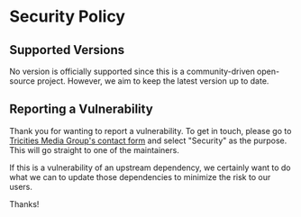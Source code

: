 # Security Policy

## Supported Versions

No version is officially supported since this is a community-driven open-source project. However, we aim to keep the latest version up to date.

## Reporting a Vulnerability

Thank you for wanting to report a vulnerability. To get in touch, please go to [Tricities Media Group's contact form](https://tricitiesmediagroup.com/contact) and select "Security" as the purpose. This will go straight to one of the maintainers. 

If this is a vulnerability of an upstream dependency, we certainly want to do what we can to update those dependencies to minimize the risk to our users.

Thanks!
